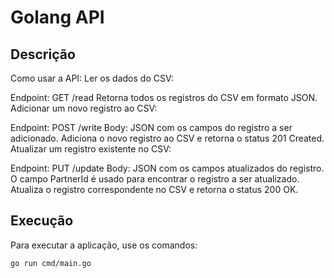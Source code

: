# Golang API

## Descrição
Como usar a API:
Ler os dados do CSV:

Endpoint: GET /read
Retorna todos os registros do CSV em formato JSON.
Adicionar um novo registro ao CSV:

Endpoint: POST /write
Body: JSON com os campos do registro a ser adicionado.
Adiciona o novo registro ao CSV e retorna o status 201 Created.
Atualizar um registro existente no CSV:

Endpoint: PUT /update
Body: JSON com os campos atualizados do registro. O campo PartnerId é usado para encontrar o registro a ser atualizado.
Atualiza o registro correspondente no CSV e retorna o status 200 OK.

## Execução
Para executar a aplicação, use os comandos:

```sh
go run cmd/main.go

